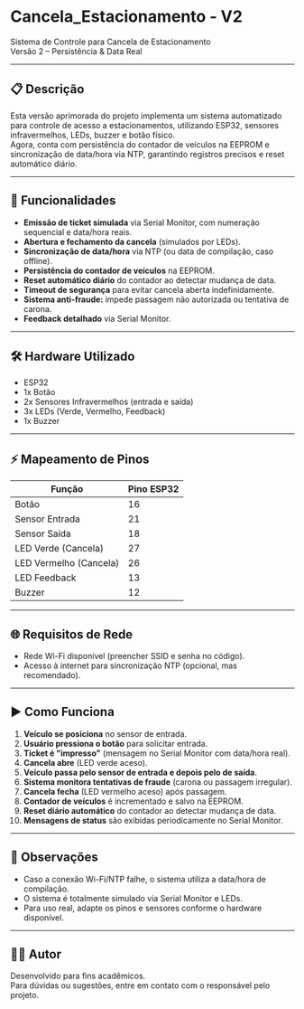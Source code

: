 # Cancela_Estacionamento - V2

Sistema de Controle para Cancela de Estacionamento  
Versão 2 – Persistência & Data Real

---

## 📋 Descrição

Esta versão aprimorada do projeto implementa um sistema automatizado para controle de acesso a estacionamentos, utilizando ESP32, sensores infravermelhos, LEDs, buzzer e botão físico.  
Agora, conta com persistência do contador de veículos na EEPROM e sincronização de data/hora via NTP, garantindo registros precisos e reset automático diário.

---

## 🚗 Funcionalidades

- **Emissão de ticket simulada** via Serial Monitor, com numeração sequencial e data/hora reais.
- **Abertura e fechamento da cancela** (simulados por LEDs).
- **Sincronização de data/hora** via NTP (ou data de compilação, caso offline).
- **Persistência do contador de veículos** na EEPROM.
- **Reset automático diário** do contador ao detectar mudança de data.
- **Timeout de segurança** para evitar cancela aberta indefinidamente.
- **Sistema anti-fraude:** impede passagem não autorizada ou tentativa de carona.
- **Feedback detalhado** via Serial Monitor.

---

## 🛠️ Hardware Utilizado

- ESP32
- 1x Botão
- 2x Sensores Infravermelhos (entrada e saída)
- 3x LEDs (Verde, Vermelho, Feedback)
- 1x Buzzer

---

## ⚡ Mapeamento de Pinos

| Função                | Pino ESP32 |
|-----------------------|------------|
| Botão                 | 16         |
| Sensor Entrada        | 21         |
| Sensor Saída          | 18         |
| LED Verde (Cancela)   | 27         |
| LED Vermelho (Cancela)| 26         |
| LED Feedback          | 13         |
| Buzzer                | 12         |

---

## 🌐 Requisitos de Rede

- Rede Wi-Fi disponível (preencher SSID e senha no código).
- Acesso à internet para sincronização NTP (opcional, mas recomendado).

---

## ▶️ Como Funciona

1. **Veículo se posiciona** no sensor de entrada.
2. **Usuário pressiona o botão** para solicitar entrada.
3. **Ticket é "impresso"** (mensagem no Serial Monitor com data/hora real).
4. **Cancela abre** (LED verde aceso).
5. **Veículo passa pelo sensor de entrada e depois pelo de saída**.
6. **Sistema monitora tentativas de fraude** (carona ou passagem irregular).
7. **Cancela fecha** (LED vermelho aceso) após passagem.
8. **Contador de veículos** é incrementado e salvo na EEPROM.
9. **Reset diário automático** do contador ao detectar mudança de data.
10. **Mensagens de status** são exibidas periodicamente no Serial Monitor.

---

## 📄 Observações

- Caso a conexão Wi-Fi/NTP falhe, o sistema utiliza a data/hora de compilação.
- O sistema é totalmente simulado via Serial Monitor e LEDs.
- Para uso real, adapte os pinos e sensores conforme o hardware disponível.

---

## 👨‍💻 Autor

Desenvolvido para fins acadêmicos.  
Para dúvidas ou sugestões, entre em contato com o responsável pelo projeto.